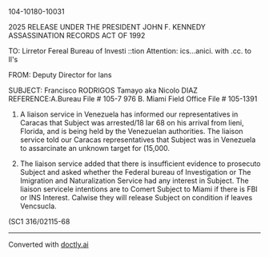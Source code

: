 104-10180-10031

2025 RELEASE UNDER THE PRESIDENT JOHN F. KENNEDY ASSASSINATION RECORDS ACT OF 1992

TO: Lirretor
Fereal Bureau of Investi ::tion
Attention: ics...anici.
with .cc. to Il's

FROM: Deputy Director for lans

SUBJECT: Francisco RODRIGOS Tamayo aka Nicolo DIAZ
REFERENCE:A.Bureau File # 105-7 976
B. Miami Field Office File # 105-1391

1. A liaison service in Venezuela has informed our representatives in Caracas that Subject was arrested/18 lar 68 on his arrival from lieni, Florida, and is being held by the Venezuelan authorities. The liaison service told our Caracas representatives that Subject was in Venezuela to assarcinate an unknown target for (15,000.

2. The liaison service added that there is insufficient evidence to prosecuto Subject and asked whether the Federal bureau of Investigation or The Imigration and Naturalization Service had any interest in Subject. The liaison servicele intentions are to Comert Subject to Miami if there is FBI or INS Interest. Calwise they will release Subject on condition if leaves Vencsucla.

(SC1 316/02115-68


---
Converted with [doctly.ai](https://doctly.ai)